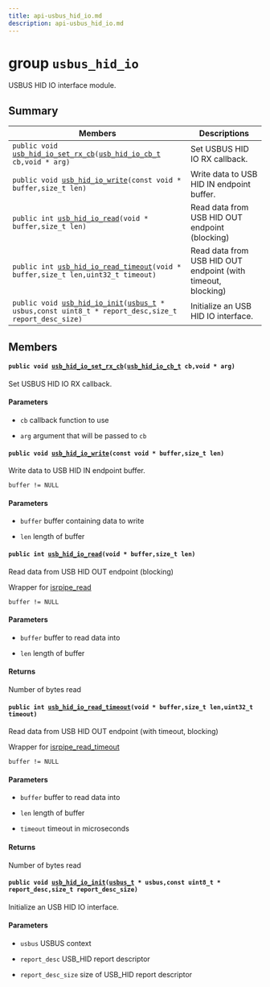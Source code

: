 ```yaml
---
title: api-usbus_hid_io.md
description: api-usbus_hid_io.md
---
```

# group `usbus_hid_io` 

USBUS HID IO interface module.

## Summary

 Members                        | Descriptions                                
--------------------------------|---------------------------------------------
`public void `[`usb_hid_io_set_rx_cb`](#group__usbus__hid__io_1gad7318707805469efa79bace6145a48cb)`(`[`usb_hid_io_cb_t`](./doc/starlight-docs/src/content/docs/apidoc/api-undefined.md#group__usbus__hid__io_1gab912ecdb5066cc79a541c2a39175aea0)` cb,void * arg)`            | Set USBUS HID IO RX callback.
`public void `[`usb_hid_io_write`](#group__usbus__hid__io_1ga8331383eb65ef806480c176cd22fb7f1)`(const void * buffer,size_t len)`            | Write data to USB HID IN endpoint buffer.
`public int `[`usb_hid_io_read`](#group__usbus__hid__io_1gaee9d92a570ab8b585c49a3e4067a929d)`(void * buffer,size_t len)`            | Read data from USB HID OUT endpoint (blocking)
`public int `[`usb_hid_io_read_timeout`](#group__usbus__hid__io_1ga5352276d3223d68ac6cb06d4d2615644)`(void * buffer,size_t len,uint32_t timeout)`            | Read data from USB HID OUT endpoint (with timeout, blocking)
`public void `[`usb_hid_io_init`](#group__usbus__hid__io_1ga8f0c23c66d559be0368708e8da207516)`(`[`usbus_t`](./doc/starlight-docs/src/content/docs/apidoc/api-undefined.md#group__usb__usbus_1gac6a7ed25efb69d40694b3d95125743a4)` * usbus,const uint8_t * report_desc,size_t report_desc_size)`            | Initialize an USB HID IO interface.

## Members

#### `public void `[`usb_hid_io_set_rx_cb`](#group__usbus__hid__io_1gad7318707805469efa79bace6145a48cb)`(`[`usb_hid_io_cb_t`](./doc/starlight-docs/src/content/docs/apidoc/api-undefined.md#group__usbus__hid__io_1gab912ecdb5066cc79a541c2a39175aea0)` cb,void * arg)` 

Set USBUS HID IO RX callback.

#### Parameters
* `cb` callback function to use 

* `arg` argument that will be passed to `cb`

#### `public void `[`usb_hid_io_write`](#group__usbus__hid__io_1ga8331383eb65ef806480c176cd22fb7f1)`(const void * buffer,size_t len)` 

Write data to USB HID IN endpoint buffer.

`buffer != NULL`

#### Parameters
* `buffer` buffer containing data to write 

* `len` length of buffer

#### `public int `[`usb_hid_io_read`](#group__usbus__hid__io_1gaee9d92a570ab8b585c49a3e4067a929d)`(void * buffer,size_t len)` 

Read data from USB HID OUT endpoint (blocking)

Wrapper for [isrpipe_read](./doc/starlight-docs/src/content/docs/apidoc/api-undefined.md#group__isr__pipe_1gaf066dd71aef275a690ed0ed8419e3332)

`buffer != NULL`

#### Parameters
* `buffer` buffer to read data into 

* `len` length of buffer

#### Returns
Number of bytes read

#### `public int `[`usb_hid_io_read_timeout`](#group__usbus__hid__io_1ga5352276d3223d68ac6cb06d4d2615644)`(void * buffer,size_t len,uint32_t timeout)` 

Read data from USB HID OUT endpoint (with timeout, blocking)

Wrapper for [isrpipe_read_timeout](./doc/starlight-docs/src/content/docs/apidoc/api-undefined.md#group__isr__pipe__read__timeout_1ga5d26043d8420d2d9fc4bbeef804319a0)

`buffer != NULL`

#### Parameters
* `buffer` buffer to read data into 

* `len` length of buffer 

* `timeout` timeout in microseconds

#### Returns
Number of bytes read

#### `public void `[`usb_hid_io_init`](#group__usbus__hid__io_1ga8f0c23c66d559be0368708e8da207516)`(`[`usbus_t`](./doc/starlight-docs/src/content/docs/apidoc/api-undefined.md#group__usb__usbus_1gac6a7ed25efb69d40694b3d95125743a4)` * usbus,const uint8_t * report_desc,size_t report_desc_size)` 

Initialize an USB HID IO interface.

#### Parameters
* `usbus` USBUS context 

* `report_desc` USB_HID report descriptor 

* `report_desc_size` size of USB_HID report descriptor


